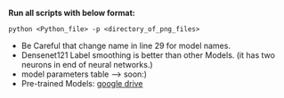 **Run all scripts with below format:**

`python <Python_file> -p <directory_of_png_files>`

- Be Careful that change name in line 29 for model names.
- Densenet121 Label smoothing is better than other Models. (it has two neurons in end of neural networks.)
- model parameters table --> soon:) 
- Pre-trained Models: [google drive](https://drive.google.com/file/d/1fBSC_x2GiHcD3iiLe3KUfgBj0JBLzP-9/view?usp=sharing)
